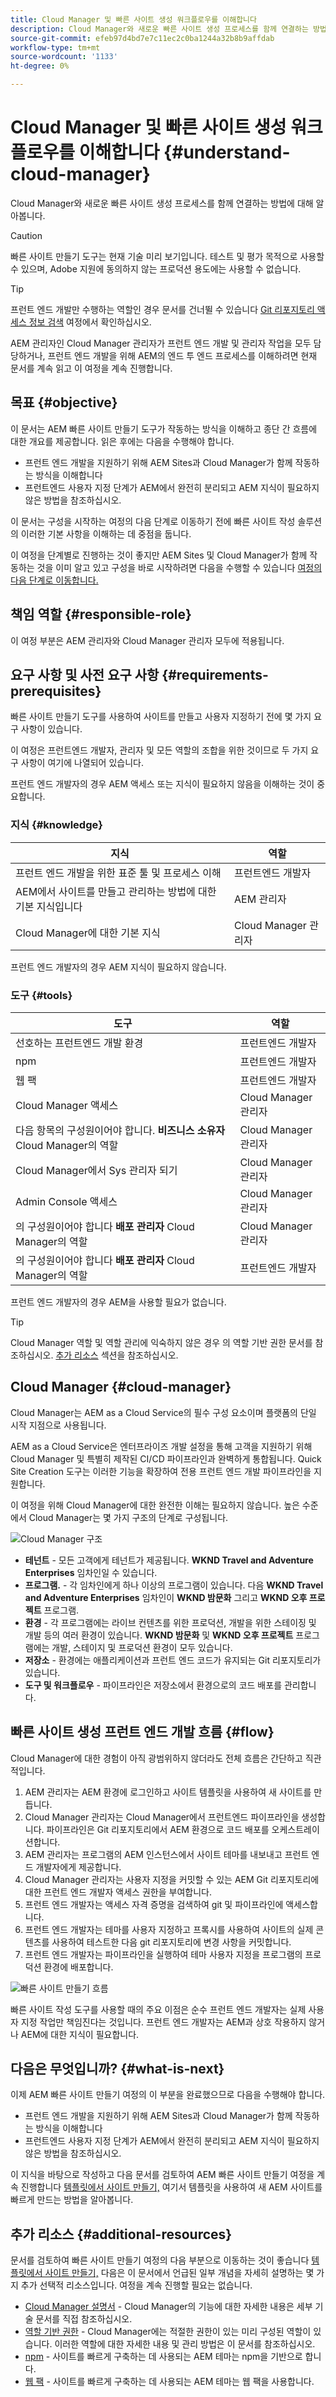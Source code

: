 ```yaml
---
title: Cloud Manager 및 빠른 사이트 생성 워크플로우를 이해합니다
description: Cloud Manager와 새로운 빠른 사이트 생성 프로세스를 함께 연결하는 방법에 대해 알아봅니다.
source-git-commit: efeb97d4bd7e7c11ec2c0ba1244a32b8b9affdab
workflow-type: tm+mt
source-wordcount: '1133'
ht-degree: 0%

---
```



# Cloud Manager 및 빠른 사이트 생성 워크플로우를 이해합니다 {#understand-cloud-manager}

Cloud Manager와 새로운 빠른 사이트 생성 프로세스를 함께 연결하는 방법에 대해 알아봅니다.

>[!CAUTION]
>
>빠른 사이트 만들기 도구는 현재 기술 미리 보기입니다. 테스트 및 평가 목적으로 사용할 수 있으며, Adobe 지원에 동의하지 않는 프로덕션 용도에는 사용할 수 없습니다.

>[!TIP]
>
>프런트 엔드 개발만 수행하는 역할인 경우 문서를 건너뛸 수 있습니다 [Git 리포지토리 액세스 정보 검색](retrieve-access.md) 여정에서 확인하십시오.
>
>AEM 관리자인 Cloud Manager 관리자가 프런트 엔드 개발 및 관리자 작업을 모두 담당하거나, 프런트 엔드 개발을 위해 AEM의 엔드 투 엔드 프로세스를 이해하려면 현재 문서를 계속 읽고 이 여정을 계속 진행합니다.

## 목표 {#objective}

이 문서는 AEM 빠른 사이트 만들기 도구가 작동하는 방식을 이해하고 종단 간 흐름에 대한 개요를 제공합니다. 읽은 후에는 다음을 수행해야 합니다.

* 프런트 엔드 개발을 지원하기 위해 AEM Sites과 Cloud Manager가 함께 작동하는 방식을 이해합니다
* 프런트엔드 사용자 지정 단계가 AEM에서 완전히 분리되고 AEM 지식이 필요하지 않은 방법을 참조하십시오.

이 문서는 구성을 시작하는 여정의 다음 단계로 이동하기 전에 빠른 사이트 작성 솔루션의 이러한 기본 사항을 이해하는 데 중점을 둡니다.

이 여정을 단계별로 진행하는 것이 좋지만 AEM Sites 및 Cloud Manager가 함께 작동하는 것을 이미 알고 있고 구성을 바로 시작하려면 다음을 수행할 수 있습니다 [여정의 다음 단계로 이동합니다.](create-site.md)

## 책임 역할 {#responsible-role}

이 여정 부분은 AEM 관리자와 Cloud Manager 관리자 모두에 적용됩니다.

## 요구 사항 및 사전 요구 사항 {#requirements-prerequisites}

빠른 사이트 만들기 도구를 사용하여 사이트를 만들고 사용자 지정하기 전에 몇 가지 요구 사항이 있습니다.

이 여정은 프런트엔드 개발자, 관리자 및 모든 역할의 조합을 위한 것이므로 두 가지 요구 사항이 여기에 나열되어 있습니다.

프런트 엔드 개발자의 경우 AEM 액세스 또는 지식이 필요하지 않음을 이해하는 것이 중요합니다.

### 지식 {#knowledge}

| 지식 | 역할 |
|---|---|
| 프런트 엔드 개발을 위한 표준 툴 및 프로세스 이해 | 프런트엔드 개발자 |
| AEM에서 사이트를 만들고 관리하는 방법에 대한 기본 지식입니다 | AEM 관리자 |
| Cloud Manager에 대한 기본 지식 | Cloud Manager 관리자 |

프런트 엔드 개발자의 경우 AEM 지식이 필요하지 않습니다.

### 도구 {#tools}

| 도구 | 역할 |
|---|---|
| 선호하는 프런트엔드 개발 환경 | 프런트엔드 개발자 |
| npm | 프런트엔드 개발자 |
| 웹 팩 | 프런트엔드 개발자 |
| Cloud Manager 액세스 | Cloud Manager 관리자 |
| 다음 항목의 구성원이어야 합니다. **비즈니스 소유자** Cloud Manager의 역할 | Cloud Manager 관리자 |
| Cloud Manager에서 Sys 관리자 되기 | Cloud Manager 관리자 |
| Admin Console 액세스 | Cloud Manager 관리자 |
| 의 구성원이어야 합니다 **배포 관리자** Cloud Manager의 역할 | Cloud Manager 관리자 |
| 의 구성원이어야 합니다 **배포 관리자** Cloud Manager의 역할 | 프런트엔드 개발자 |

프런트 엔드 개발자의 경우 AEM을 사용할 필요가 없습니다.

>[!TIP]
>
>Cloud Manager 역할 및 역할 관리에 익숙하지 않은 경우 의 역할 기반 권한 문서를 참조하십시오. [추가 리소스](#additional-resources) 섹션을 참조하십시오.

## Cloud Manager {#cloud-manager}

Cloud Manager는 AEM as a Cloud Service의 필수 구성 요소이며 플랫폼의 단일 시작 지점으로 사용됩니다.

AEM as a Cloud Service은 엔터프라이즈 개발 설정을 통해 고객을 지원하기 위해 Cloud Manager 및 특별히 제작된 CI/CD 파이프라인과 완벽하게 통합됩니다. Quick Site Creation 도구는 이러한 기능을 확장하여 전용 프런트 엔드 개발 파이프라인을 지원합니다.

이 여정을 위해 Cloud Manager에 대한 완전한 이해는 필요하지 않습니다. 높은 수준에서 Cloud Manager는 몇 가지 구조의 단계로 구성됩니다.

![Cloud Manager 구조](assets/cloud-manager-structure.png)

* **테넌트** - 모든 고객에게 테넌트가 제공됩니다. **WKND Travel and Adventure Enterprises** 임차인일 수 있습니다.
* **프로그램.** - 각 임차인에게 하나 이상의 프로그램이 있습니다. 다음 **WKND Travel and Adventure Enterprises** 임차인이 **WKND 밤문화** 그리고 **WKND 오후 프로젝트** 프로그램.
* **환경** - 각 프로그램에는 라이브 컨텐츠를 위한 프로덕션, 개발을 위한 스테이징 및 개발 등의 여러 환경이 있습니다. **WKND 밤문화** 및 **WKND 오후 프로젝트** 프로그램에는 개발, 스테이지 및 프로덕션 환경이 모두 있습니다.
* **저장소** - 환경에는 애플리케이션과 프런트 엔드 코드가 유지되는 Git 리포지토리가 있습니다.
* **도구 및 워크플로우** - 파이프라인은 저장소에서 환경으로의 코드 배포를 관리합니다.

## 빠른 사이트 생성 프런트 엔드 개발 흐름 {#flow}

Cloud Manager에 대한 경험이 아직 광범위하지 않더라도 전체 흐름은 간단하고 직관적입니다.

1. AEM 관리자는 AEM 환경에 로그인하고 사이트 템플릿을 사용하여 새 사이트를 만듭니다.
1. Cloud Manager 관리자는 Cloud Manager에서 프런트엔드 파이프라인을 생성합니다. 파이프라인은 Git 리포지토리에서 AEM 환경으로 코드 배포를 오케스트레이션합니다.
1. AEM 관리자는 프로그램의 AEM 인스턴스에서 사이트 테마를 내보내고 프런트 엔드 개발자에게 제공합니다.
1. Cloud Manager 관리자는 사용자 지정을 커밋할 수 있는 AEM Git 리포지토리에 대한 프런트 엔드 개발자 액세스 권한을 부여합니다.
1. 프런트 엔드 개발자는 액세스 자격 증명을 검색하여 git 및 파이프라인에 액세스합니다.
1. 프런트 엔드 개발자는 테마를 사용자 지정하고 프록시를 사용하여 사이트의 실제 콘텐츠를 사용하여 테스트한 다음 git 리포지토리에 변경 사항을 커밋합니다.
1. 프런트 엔드 개발자는 파이프라인을 실행하여 테마 사용자 지정을 프로그램의 프로덕션 환경에 배포합니다.

![빠른 사이트 만들기 흐름](assets/qsc-flow.png)

빠른 사이트 작성 도구를 사용할 때의 주요 이점은 순수 프런트 엔드 개발자는 실제 사용자 지정 작업만 책임진다는 것입니다. 프런트 엔드 개발자는 AEM과 상호 작용하지 않거나 AEM에 대한 지식이 필요합니다.

## 다음은 무엇입니까? {#what-is-next}

이제 AEM 빠른 사이트 만들기 여정의 이 부분을 완료했으므로 다음을 수행해야 합니다.

* 프런트 엔드 개발을 지원하기 위해 AEM Sites과 Cloud Manager가 함께 작동하는 방식을 이해합니다
* 프런트엔드 사용자 지정 단계가 AEM에서 완전히 분리되고 AEM 지식이 필요하지 않은 방법을 참조하십시오.

이 지식을 바탕으로 작성하고 다음 문서를 검토하여 AEM 빠른 사이트 만들기 여정을 계속 진행합니다 [템플릿에서 사이트 만들기,](create-site.md) 여기서 템플릿을 사용하여 새 AEM 사이트를 빠르게 만드는 방법을 알아봅니다.

## 추가 리소스 {#additional-resources}

문서를 검토하여 빠른 사이트 만들기 여정의 다음 부분으로 이동하는 것이 좋습니다 [템플릿에서 사이트 만들기,](create-site.md) 다음은 이 문서에서 언급된 일부 개념을 자세히 설명하는 몇 가지 추가 선택적 리소스입니다. 여정을 계속 진행할 필요는 없습니다.

* [Cloud Manager 설명서](https://experienceleague.adobe.com/docs/experience-manager-cloud-service/onboarding/onboarding-concepts/cloud-manager-introduction.html) - Cloud Manager의 기능에 대한 자세한 내용은 세부 기술 문서를 직접 참조하십시오.
* [역할 기반 권한](https://experienceleague.adobe.com/docs/experience-manager-cloud-manager/using/requirements/role-based-permissions.html) - Cloud Manager에는 적절한 권한이 있는 미리 구성된 역할이 있습니다. 이러한 역할에 대한 자세한 내용 및 관리 방법은 이 문서를 참조하십시오.
* [npm](https://www.npmjs.com) - 사이트를 빠르게 구축하는 데 사용되는 AEM 테마는 npm을 기반으로 합니다.
* [웹 팩](https://webpack.js.org) - 사이트를 빠르게 구축하는 데 사용되는 AEM 테마는 웹 팩을 사용합니다.
